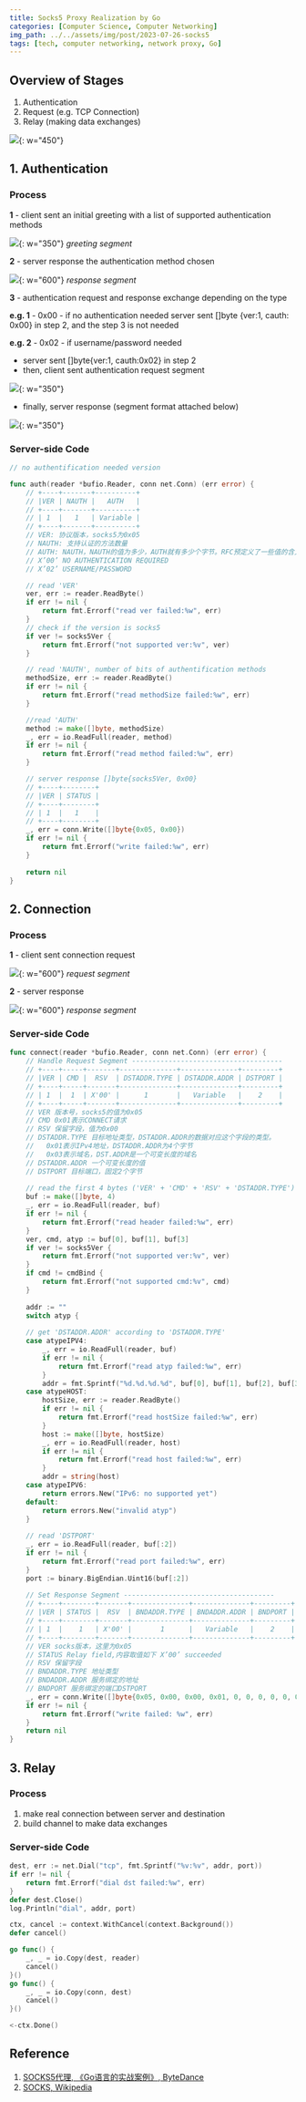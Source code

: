 ```yaml
---
title: Socks5 Proxy Realization by Go
categories: [Computer Science, Computer Networking]
img_path: ../../assets/img/post/2023-07-26-socks5
tags: [tech, computer networking, network proxy, Go]
---
```



## Overview of Stages 

1. Authentication
2. Request (e.g. TCP Connection) 
3. Relay (making data exchanges)

![](20230726165848.png){: w="450"}


## 1. Authentication

### Process

**1** - client sent an initial greeting with a list of supported authentication methods 


![](20230726171413.png){: w="350"}
_greeting segment_

**2** - server response the authentication method chosen

![](20230726171438.png){: w="600"}
_response segment_

**3** - authentication request and response exchange depending on the type

**e.g. 1** - 0x00 - if no authentication needed
server sent \[\]byte {ver:1, cauth: 0x00} in step 2, and the step 3 is not needed

**e.g. 2** - 0x02 - if username/password needed
- server sent \[\]byte{ver:1, cauth:0x02} in step 2
- then, client sent authentication request segment

![](20230726172242.png){: w="350"}

- finally, server response (segment format attached below)

![](20230726172317.png){: w="350"}

### Server-side Code

```go
// no authentification needed version

func auth(reader *bufio.Reader, conn net.Conn) (err error) {
	// +----+-------+----------+
	// |VER | NAUTH |   AUTH   |
	// +----+-------+----------+
	// | 1  |   1   | Variable |
	// +----+-------+----------+
	// VER: 协议版本，socks5为0x05
	// NAUTH: 支持认证的方法数量
	// AUTH: NAUTH，NAUTH的值为多少，AUTH就有多少个字节。RFC预定义了一些值的含义，内容如下:
	// X’00’ NO AUTHENTICATION REQUIRED
	// X’02’ USERNAME/PASSWORD

	// read 'VER'
	ver, err := reader.ReadByte()
	if err != nil {
		return fmt.Errorf("read ver failed:%w", err)
	}
	// check if the version is socks5
	if ver != socks5Ver {
		return fmt.Errorf("not supported ver:%v", ver)
	}

	// read 'NAUTH', number of bits of authentification methods
	methodSize, err := reader.ReadByte()
	if err != nil {
		return fmt.Errorf("read methodSize failed:%w", err)
	}

	//read 'AUTH'
	method := make([]byte, methodSize)
	_, err = io.ReadFull(reader, method)
	if err != nil {	
		return fmt.Errorf("read method failed:%w", err)
	}

	// server response []byte{socks5Ver, 0x00}
	// +----+--------+
	// |VER | STATUS |
	// +----+--------+
	// | 1  |   1    |
	// +----+--------+
	_, err = conn.Write([]byte{0x05, 0x00})
	if err != nil {
		return fmt.Errorf("write failed:%w", err)
	}
	
	return nil
}
```


## 2. Connection

### Process
**1** - client sent connection request

![](20230726174430.png){: w="600"}
_request segment_

**2** - server response

![](20230726174504.png){: w="600"}
_response segment_

### Server-side Code
```go
func connect(reader *bufio.Reader, conn net.Conn) (err error) {
	// Handle Request Segment -------------------------------------
	// +----+-----+-------+--------------+--------------+---------+
	// |VER | CMD |  RSV  | DSTADDR.TYPE | DSTADDR.ADDR | DSTPORT |
	// +----+-----+-------+--------------+--------------+---------+
	// | 1  |  1  | X'00' |      1       |   Variable   |    2    |
	// +----+-----+-------+--------------+--------------+---------+
	// VER 版本号，socks5的值为0x05
	// CMD 0x01表示CONNECT请求
	// RSV 保留字段，值为0x00
	// DSTADDR.TYPE 目标地址类型，DSTADDR.ADDR的数据对应这个字段的类型。
	//   0x01表示IPv4地址，DSTADDR.ADDR为4个字节
	//   0x03表示域名，DST.ADDR是一个可变长度的域名
	// DSTADDR.ADDR 一个可变长度的值
	// DSTPORT 目标端口，固定2个字节
	
	// read the first 4 bytes ('VER' + 'CMD' + 'RSV' + 'DSTADDR.TYPE')
	buf := make([]byte, 4)
	_, err = io.ReadFull(reader, buf)
	if err != nil {
		return fmt.Errorf("read header failed:%w", err)
	}
	ver, cmd, atyp := buf[0], buf[1], buf[3]
	if ver != socks5Ver {
		return fmt.Errorf("not supported ver:%v", ver)
	}
	if cmd != cmdBind {
		return fmt.Errorf("not supported cmd:%v", cmd)
	}
	
	addr := ""
	switch atyp {
	
	// get 'DSTADDR.ADDR' according to 'DSTADDR.TYPE'
	case atypeIPV4:
		_, err = io.ReadFull(reader, buf)
		if err != nil {
			return fmt.Errorf("read atyp failed:%w", err)
		}
		addr = fmt.Sprintf("%d.%d.%d.%d", buf[0], buf[1], buf[2], buf[3])
	case atypeHOST:
		hostSize, err := reader.ReadByte()
		if err != nil {
			return fmt.Errorf("read hostSize failed:%w", err)
		}
		host := make([]byte, hostSize)
		_, err = io.ReadFull(reader, host)
		if err != nil {
			return fmt.Errorf("read host failed:%w", err)
		}
		addr = string(host)
	case atypeIPV6:
		return errors.New("IPv6: no supported yet")
	default:
		return errors.New("invalid atyp")
	}
	
	// read 'DSTPORT'
	_, err = io.ReadFull(reader, buf[:2])
	if err != nil {
		return fmt.Errorf("read port failed:%w", err)
	}
	port := binary.BigEndian.Uint16(buf[:2])
	
	// Set Response Segment -------------------------------------
	// +----+--------+-------+--------------+--------------+---------+
	// |VER | STATUS |  RSV  | BNDADDR.TYPE | BNDADDR.ADDR | BNDPORT |
	// +----+--------+-------+--------------+--------------+---------+
	// | 1  |    1   | X'00' |       1      |   Variable   |    2    |
	// +----+--------+-------+--------------+--------------+---------+
	// VER socks版本，这里为0x05
	// STATUS Relay field,内容取值如下 X’00’ succeeded
	// RSV 保留字段
	// BNDADDR.TYPE 地址类型
	// BNDADDR.ADDR 服务绑定的地址
	// BNDPORT 服务绑定的端口DSTPORT
	_, err = conn.Write([]byte{0x05, 0x00, 0x00, 0x01, 0, 0, 0, 0, 0, 0})
	if err != nil {
		return fmt.Errorf("write failed: %w", err)
	}
	return nil
}
```

## 3. Relay

### Process

1. make real connection between server and destination
2. build channel to make data exchanges 

### Server-side Code

```go
dest, err := net.Dial("tcp", fmt.Sprintf("%v:%v", addr, port))
if err != nil {
	return fmt.Errorf("dial dst failed:%w", err)
}
defer dest.Close()
log.Println("dial", addr, port)
```

```go
ctx, cancel := context.WithCancel(context.Background())
defer cancel()

go func() {
	_, _ = io.Copy(dest, reader)
	cancel()
}()
go func() {
	_, _ = io.Copy(conn, dest)
	cancel()
}()

<-ctx.Done()
```

## Reference

1. [SOCKS5代理, 《Go语言的实战案例》, ByteDance](https://juejin.cn/course/bytetech/7140987981803814919/section/7141265019756675103)
2. [SOCKS, Wikipedia](https://en.wikipedia.org/wiki/SOCKS)